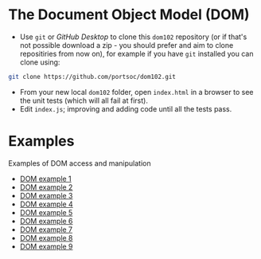 # The Document Object Model (DOM)

* Use `git` or _GitHub Desktop_ to clone this `dom102` repository (or if that's not possible download a zip - you should prefer and aim to clone repositiries from now on), for example if you have `git` installed you can clone using:
```bash
git clone https://github.com/portsoc/dom102.git
```
* From your new local `dom102` folder, open `index.html` in a browser to see the unit tests (which will all fail at first).
* Edit `index.js`; improving and adding code until all the tests pass.

# Examples
Examples of DOM access and manipulation

* [DOM example 1](examples/dom1)
* [DOM example 2](examples/dom2)
* [DOM example 3](examples/dom3)
* [DOM example 4](examples/dom4)
* [DOM example 5](examples/dom5)
* [DOM example 6](examples/dom6)
* [DOM example 7](examples/dom7)
* [DOM example 8](examples/dom8)
* [DOM example 9](examples/dom9)
